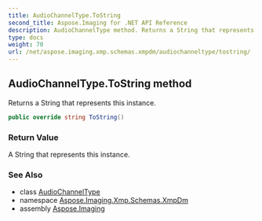 ```yaml
---
title: AudioChannelType.ToString
second_title: Aspose.Imaging for .NET API Reference
description: AudioChannelType method. Returns a String that represents this instance
type: docs
weight: 70
url: /net/aspose.imaging.xmp.schemas.xmpdm/audiochanneltype/tostring/
---
```

## AudioChannelType.ToString method

Returns a String that represents this instance.

```csharp
public override string ToString()
```

### Return Value

A String that represents this instance.

### See Also

* class [AudioChannelType](../)
* namespace [Aspose.Imaging.Xmp.Schemas.XmpDm](../../audiochanneltype/)
* assembly [Aspose.Imaging](../../../)


